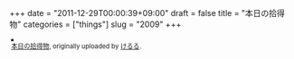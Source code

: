 +++
date = "2011-12-29T00:00:39+09:00"
draft = false
title = "本日の拾得物"
categories = ["things"]
slug = "2009"
+++

<div style="text-align: left; padding: 3px;">
<a href="https://www.flickr.com/photos/keruru/6588049259/" title="photo sharing"><img src="https://farm8.staticflickr.com/7171/6588049259_4f0e476f51.jpg" style="border: solid 2px #000000;" alt="" /></a>
<br />
<span style="font-size: 0.8em; margin-top: 0px;"><a href="https://www.flickr.com/photos/keruru/6588049259/">本日の拾得物</a>, originally uploaded by <a href="https://www.flickr.com/photos/keruru/">けるる</a>.</span>
</div>
<p>

</p>
